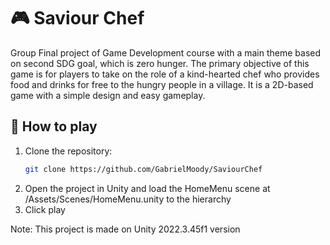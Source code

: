 # 🎮 Saviour Chef

Group Final project of Game Development course with a main theme based on second SDG goal, which is zero hunger. 
The primary objective of this game is for players to take on the role of a kind-hearted chef who provides food and drinks for free to the hungry people in a village. 
It is a 2D-based game with a simple design and easy gameplay.

## 🚀 How to play

1. Clone the repository:
   ```bash
   git clone https://github.com/GabrielMoody/SaviourChef
2. Open the project in Unity and load the HomeMenu scene at /Assets/Scenes/HomeMenu.unity to the hierarchy
3. Click play

Note: This project is made on Unity 2022.3.45f1 version
